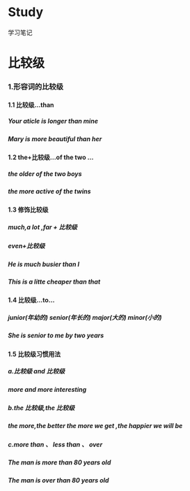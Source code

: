 # Study
学习笔记

# 比较级
### 1.形容词的比较级
#### 1.1 比较级...than
##### Your aticle is longer than mine
##### Mary is more beautiful than her
#### 1.2 the+比较级...of the two ...
##### the older of the two boys
##### the more active of the twins
#### 1.3 修饰比较级
##### much,a lot ,far + 比较级
##### even+比较级
##### He is much busier than I
##### This is a litte cheaper than that
#### 1.4 比较级...to...
##### junior(年幼的) senior(年长的) major(大的) minor(小的)
##### She is senior to me by two years
#### 1.5 比较级习惯用法
##### a.比较级 and 比较级 
##### more and more interesting
##### b.the 比较级,the 比较级
##### the more,the better  the more we get ,the happier we will be
##### c.more than 、 less than 、 over
##### The man is more than 80 years old
##### The man is over than 80 years old



